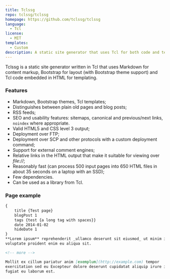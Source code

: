 ```yaml
---
title: Tclssg
repo: tclssg/tclssg
homepage: https://github.com/tclssg/tclssg
language:
  - Tcl
license:
  - MIT
templates:
  - Custom
description: A static site generator that uses Tcl for both code and templates.
---
```


Tclssg is a static site generator written in Tcl that uses Markdown for content markup, Bootstrap for layout (with Bootstrap theme support) and Tcl code embedded in HTML for templating.

### Features

* Markdown, Bootstrap themes, Tcl templates;
* Distinguishes between plain old pages and blog posts;
* RSS feeds;
* SEO and usability features: sitemaps, canonical and previous/next links, `noindex` where appropriate.
* Valid HTML5 and CSS level 3 output;
* Deployment over FTP;
* Deployment over SCP and other protocols with a custom deployment command;
* Support for external comment engines;
* Relative links in the HTML output that make it suitable for viewing over *file://*;
* Reasonably fast (can process 500 input pages into 650 HTML files in about 35 seconds on a laptop with an SSD);
* Few dependencies.
* Can be used as a library from Tcl.

### Page example

```markdown
{
    title {Test page}
    blogPost 1
    tags {test {a long tag with spaces}}
    date 2014-01-02
    hideDate 1
}
**Lorem ipsum** reprehenderit _ullamco deserunt sit eiusmod_ ut minim in id
voluptate proident enim eu aliqua sit.

<!-- more -->

Mollit ex cillum pariatur anim [exemplum](http://example.com) tempor
exercitation sed eu Excepteur dolore deserunt cupidatat aliquip irure in
fugiat eu laborum est.
```
